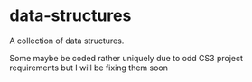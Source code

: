 # data-structures

A collection of data structures.

Some maybe be coded rather uniquely due to odd CS3 project requirements but I will be fixing them soon

